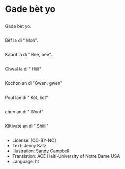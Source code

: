 # Gade bèt yo

##
Gade bèt yo.

##
Bèf la di " Moh".

##
Kabrit la di " Bèè, bèè".

##
Chwal la di " Hiiii"

##
Kochon an di "Gwen, gwen"

##
Poul lan di " Kòt, kòt"

##
chen an di " Wouf"

##
Kiltivatè an di " Shiiii"

##
* License: [CC-BY-NC]
* Text: Jenny Katz
* Illustration: Sandy Campbell
* Translation: ACE Haiti-University of Notre Dame USA
* Language: ht
